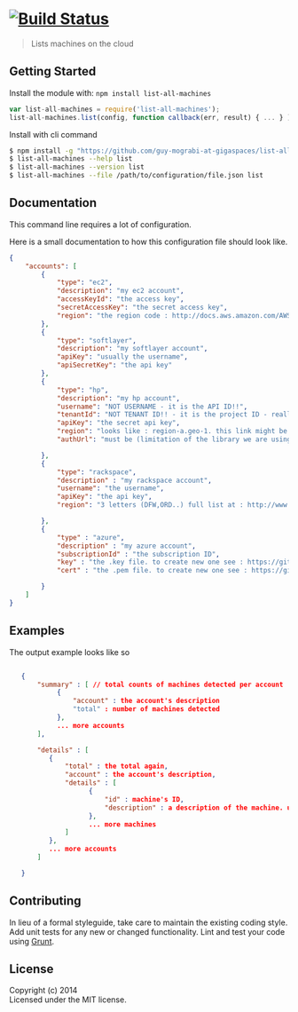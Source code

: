 #  [![Build Status](https://travis-ci.org/guy-mograbi-at-gigaspaces/list-all-machines.svg?branch=master)](http://travis-ci.org/guy-mograbi-at-gigaspaces/list-all-machines)

> Lists machines on the cloud



## Getting Started

Install the module with: `npm install list-all-machines`

```js
var list-all-machines = require('list-all-machines');
list-all-machines.list(config, function callback(err, result) { ... } );
```

Install with cli command

```sh
$ npm install -g "https://github.com/guy-mograbi-at-gigaspaces/list-all-machines.git"
$ list-all-machines --help list
$ list-all-machines --version list
$ list-all-machines --file /path/to/configuration/file.json list
```




## Documentation

This command line requires a lot of configuration.

Here is a small documentation to how this configuration file should look like.


```json
{
    "accounts": [
        {
            "type": "ec2",
            "description": "my ec2 account",
            "accessKeyId": "the access key",
            "secretAccessKey": "the secret access key",
            "region": "the region code : http://docs.aws.amazon.com/AWSEC2/latest/UserGuide/using-regions-availability-zones.html"
        },
        {
            "type": "softlayer",
            "description": "my softlayer account",
            "apiKey": "usually the username",
            "apiSecretKey": "the api key"
        },
        {
            "type": "hp",
            "description": "my hp account",
            "username": "NOT USERNAME - it is the API ID!!",
            "tenantId": "NOT TENANT ID!! - it is the project ID - really long number",
            "apiKey": "the secret api key",
            "region": "looks like : region-a.geo-1. this link might be helpful : https://docs.hpcloud.com/api/compute#3.2RegionsandAvailabilityZones",
            "authUrl": "must be (limitation of the library we are using): https://region-a.geo-1.identity.hpcloudsvc.com:35357/"

        },
        {
            "type": "rackspace",
            "description" : "my rackspace account",
            "username": "the username",
            "apiKey": "the api key",
            "region": "3 letters (DFW,ORD..) full list at : http://www.rackspace.com/knowledge_center/article/about-regions "

        },
        {
            "type" : "azure",
            "description" : "my azure account",
            "subscriptionId" : "the subscription ID",
            "key" : "the .key file. to create new one see : https://github.com/pkgcloud/pkgcloud/blob/master/docs/providers/azure.md#azure-manage-cert ",
            "cert" : "the .pem file. to create new one see : https://github.com/pkgcloud/pkgcloud/blob/master/docs/providers/azure.md#azure-manage-cert"

        }
    ]
}
```


## Examples

The output example looks like so

```json

   {
       "summary" : [ // total counts of machines detected per account
            {
                "account" : the account's description
                "total" : number of machines detected
            },
            ... more accounts
       ],

       "details" : [
          {
              "total" : the total again,
              "account" : the account's description,
              "details" : [
                    {
                        "id" : machine's ID,
                        "description" : a description of the machine. usually its name.
                    },
                    ... more machines
              ]
          },
          ... more accounts
       ]

   }

```


## Contributing

In lieu of a formal styleguide, take care to maintain the existing coding style. Add unit tests for any new or changed functionality. Lint and test your code using [Grunt](http://gruntjs.com).


## License

Copyright (c) 2014   
Licensed under the MIT license.
